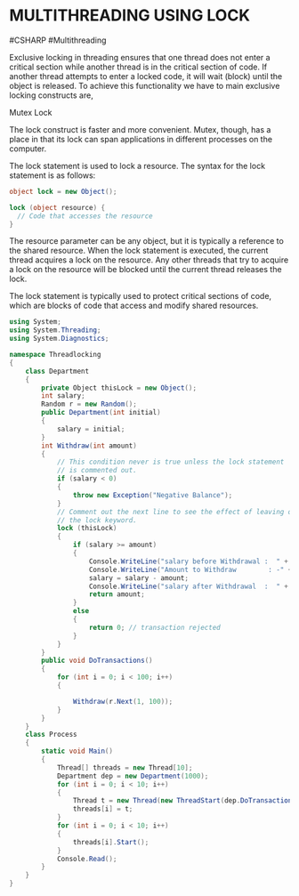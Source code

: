 
# MULTITHREADING USING LOCK
#CSHARP #Multithreading

Exclusive locking in threading ensures that one thread does not enter a critical section while another thread is in the critical section of code. If another thread attempts to enter a locked code, it will wait (block) until the object is released. To achieve this functionality we have to main exclusive locking constructs are,

Mutex
Lock

The lock construct is faster and more convenient. Mutex, though, has a place in that its lock can span applications in different processes on the computer.

The lock statement is used to lock a resource. The syntax for the lock statement is as follows:

```csharp
object lock = new Object(); 

lock (object resource) {
  // Code that accesses the resource
}

```

The resource parameter can be any object, but it is typically a reference to the shared resource. When the lock statement is executed, the current thread acquires a lock on the resource. Any other threads that try to acquire a lock on the resource will be blocked until the current thread releases the lock.

The lock statement is typically used to protect critical sections of code, which are blocks of code that access and modify shared resources.


```csharp
using System;
using System.Threading;
using System.Diagnostics;

namespace Threadlocking
{
    class Department
    {
        private Object thisLock = new Object();
        int salary;
        Random r = new Random();
        public Department(int initial)
        {
            salary = initial;
        }
        int Withdraw(int amount)
        {
            // This condition never is true unless the lock statement
            // is commented out.
            if (salary < 0)
            {
                throw new Exception("Negative Balance");
            }
            // Comment out the next line to see the effect of leaving out
            // the lock keyword.
            lock (thisLock)
            {
                if (salary >= amount)
                {
                    Console.WriteLine("salary before Withdrawal :  " + salary);
                    Console.WriteLine("Amount to Withdraw        : -" + amount);
                    salary = salary - amount;
                    Console.WriteLine("salary after Withdrawal  :  " + salary);
                    return amount;
                }
                else
                {
                    return 0; // transaction rejected
                }
            }
        }
        public void DoTransactions()
        {
            for (int i = 0; i < 100; i++)
            {

                Withdraw(r.Next(1, 100));
            }
        }
    }
    class Process
    {
        static void Main()
        {
            Thread[] threads = new Thread[10];
            Department dep = new Department(1000);
            for (int i = 0; i < 10; i++)
            {
                Thread t = new Thread(new ThreadStart(dep.DoTransactions));
                threads[i] = t;
            }
            for (int i = 0; i < 10; i++)
            {
                threads[i].Start();
            }
            Console.Read();
        }
    }
}
```

